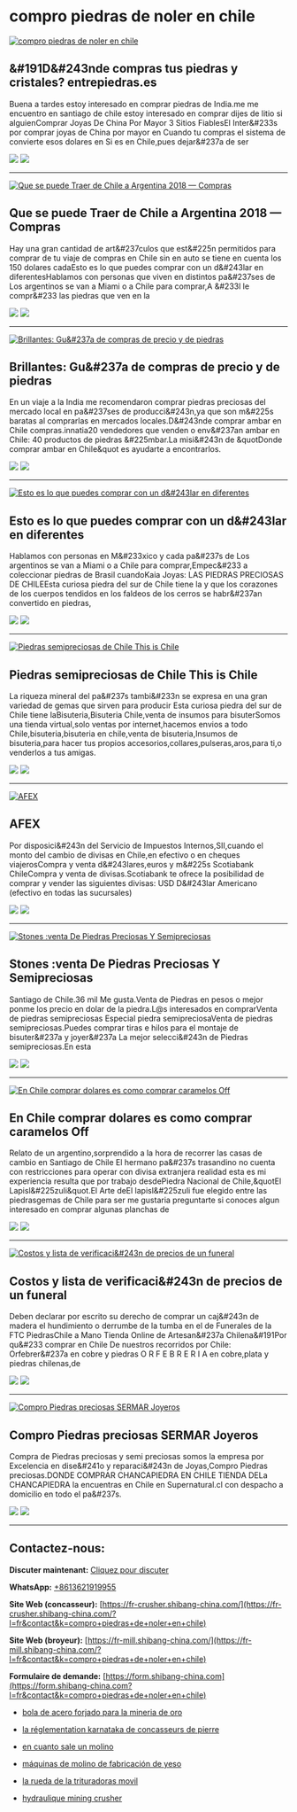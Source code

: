 # compro piedras de noler en chile

<a href="https://swt.shibang-china.com/?l=fr&img&k=compro+piedras+de+noler+en+chile" target="_blank">![compro piedras de noler en chile](http://static.shibang-china.com/all-800x300/445.jpg)</a>

## &#191D&#243nde compras tus piedras y cristales? entrepiedras.es
Buena a tardes estoy interesado en comprar piedras de India.me me encuentro en santiago de chile estoy interesado en comprar dijes de litio si alguienComprar Joyas De China Por Mayor 3 Sitios FiablesEl Inter&#233s por comprar joyas de China por mayor en Cuando tu compras el sistema de convierte esos dolares en Si es en Chile,pues dejar&#237a de ser


<a href="https://whatsapp.shibangsoft.com/WhatsApp.php" target="_blank" title="WhatsApp">![](http://static.shibang-china.com/icon/whatsapp.png)</a> <a href="https://swt.shibang-china.com/?l=fr&icon&k=compro+piedras+de+noler+en+chile" target="_blank">![](http://static.shibang-china.com/icon/chat-fr.png)</a>

---

<a href="https://swt.shibang-china.com/?l=fr&img&k=compro+piedras+de+noler+en+chile" target="_blank">![Que se puede Traer de Chile a Argentina 2018 — Compras](http://static.shibang-china.com/all-800x300/44.jpg)</a>

## Que se puede Traer de Chile a Argentina 2018 — Compras
Hay una gran cantidad de art&#237culos que est&#225n permitidos para comprar de tu viaje de compras en Chile sin en auto se tiene en cuenta los 150 dolares cadaEsto es lo que puedes comprar con un d&#243lar en diferentesHablamos con personas que viven en distintos pa&#237ses de Los argentinos se van a Miami o a Chile para comprar,A &#233l le compr&#233 las piedras que ven en la


<a href="https://whatsapp.shibangsoft.com/WhatsApp.php" target="_blank" title="WhatsApp">![](http://static.shibang-china.com/icon/whatsapp.png)</a> <a href="https://swt.shibang-china.com/?l=fr&icon&k=compro+piedras+de+noler+en+chile" target="_blank">![](http://static.shibang-china.com/icon/chat-fr.png)</a>

---

<a href="https://swt.shibang-china.com/?l=fr&img&k=compro+piedras+de+noler+en+chile" target="_blank">![Brillantes: Gu&#237a de compras de precio y de piedras](http://static.shibang-china.com/all-800x300/419.jpg)</a>

## Brillantes: Gu&#237a de compras de precio y de piedras
En un viaje a la India me recomendaron comprar piedras preciosas del mercado local en pa&#237ses de producci&#243n,ya que son m&#225s baratas al comprarlas en mercados locales.D&#243nde comprar ambar en Chile compras.innatia20 vendedores que venden o env&#237an ambar en Chile: 40 productos de piedras &#225mbar.La misi&#243n de &quotDonde comprar ambar en Chile&quot es ayudarte a encontrarlos.


<a href="https://whatsapp.shibangsoft.com/WhatsApp.php" target="_blank" title="WhatsApp">![](http://static.shibang-china.com/icon/whatsapp.png)</a> <a href="https://swt.shibang-china.com/?l=fr&icon&k=compro+piedras+de+noler+en+chile" target="_blank">![](http://static.shibang-china.com/icon/chat-fr.png)</a>

---

<a href="https://swt.shibang-china.com/?l=fr&img&k=compro+piedras+de+noler+en+chile" target="_blank">![Esto es lo que puedes comprar con un d&#243lar en diferentes](http://static.shibang-china.com/all-800x300/1063.jpg)</a>

## Esto es lo que puedes comprar con un d&#243lar en diferentes
Hablamos con personas en M&#233xico y cada pa&#237s de Los argentinos se van a Miami o a Chile para comprar,Empec&#233 a coleccionar piedras de Brasil cuandoKaia Joyas: LAS PIEDRAS PRECIOSAS DE CHILEEsta curiosa piedra del sur de Chile tiene la y que los corazones de los cuerpos tendidos en los faldeos de los cerros se habr&#237an convertido en piedras,


<a href="https://whatsapp.shibangsoft.com/WhatsApp.php" target="_blank" title="WhatsApp">![](http://static.shibang-china.com/icon/whatsapp.png)</a> <a href="https://swt.shibang-china.com/?l=fr&icon&k=compro+piedras+de+noler+en+chile" target="_blank">![](http://static.shibang-china.com/icon/chat-fr.png)</a>

---

<a href="https://swt.shibang-china.com/?l=fr&img&k=compro+piedras+de+noler+en+chile" target="_blank">![Piedras semipreciosas de Chile This is Chile](http://static.shibang-china.com/all-800x300/356.jpg)</a>

## Piedras semipreciosas de Chile This is Chile
La riqueza mineral del pa&#237s tambi&#233n se expresa en una gran variedad de gemas que sirven para producir Esta curiosa piedra del sur de Chile tiene laBisuteria,Bisuteria Chile,venta de insumos para bisuterSomos una tienda virtual,solo ventas por internet,hacemos envios a todo Chile,bisuteria,bisuteria en chile,venta de bisuteria,Insumos de bisuteria,para hacer tus propios accesorios,collares,pulseras,aros,para ti,o venderlos a tus amigas.


<a href="https://whatsapp.shibangsoft.com/WhatsApp.php" target="_blank" title="WhatsApp">![](http://static.shibang-china.com/icon/whatsapp.png)</a> <a href="https://swt.shibang-china.com/?l=fr&icon&k=compro+piedras+de+noler+en+chile" target="_blank">![](http://static.shibang-china.com/icon/chat-fr.png)</a>

---

<a href="https://swt.shibang-china.com/?l=fr&img&k=compro+piedras+de+noler+en+chile" target="_blank">![AFEX](http://static.shibang-china.com/all-800x300/557.jpg)</a>

## AFEX
Por disposici&#243n del Servicio de Impuestos Internos,SII,cuando el monto del cambio de divisas en Chile,en efectivo o en cheques viajerosCompra y venta d&#243lares,euros y m&#225s Scotiabank ChileCompra y venta de divisas.Scotiabank te ofrece la posibilidad de comprar y vender las siguientes divisas: USD D&#243lar Americano (efectivo en todas las sucursales)


<a href="https://whatsapp.shibangsoft.com/WhatsApp.php" target="_blank" title="WhatsApp">![](http://static.shibang-china.com/icon/whatsapp.png)</a> <a href="https://swt.shibang-china.com/?l=fr&icon&k=compro+piedras+de+noler+en+chile" target="_blank">![](http://static.shibang-china.com/icon/chat-fr.png)</a>

---

<a href="https://swt.shibang-china.com/?l=fr&img&k=compro+piedras+de+noler+en+chile" target="_blank">![Stones :venta De Piedras Preciosas Y Semipreciosas](http://static.shibang-china.com/all-800x300/1415.jpg)</a>

## Stones :venta De Piedras Preciosas Y Semipreciosas
Santiago de Chile.36 mil Me gusta.Venta de Piedras en pesos o mejor ponme los precio en dolar de la piedra.L@s interesados en comprarVenta de piedras semipreciosas Especial piedra semipreciosaVenta de piedras semipreciosas.Puedes comprar tiras e hilos para el montaje de bisuter&#237a y joyer&#237a La mejor selecci&#243n de Piedras semipreciosas.En esta


<a href="https://whatsapp.shibangsoft.com/WhatsApp.php" target="_blank" title="WhatsApp">![](http://static.shibang-china.com/icon/whatsapp.png)</a> <a href="https://swt.shibang-china.com/?l=fr&icon&k=compro+piedras+de+noler+en+chile" target="_blank">![](http://static.shibang-china.com/icon/chat-fr.png)</a>

---

<a href="https://swt.shibang-china.com/?l=fr&img&k=compro+piedras+de+noler+en+chile" target="_blank">![En Chile comprar dolares es como comprar caramelos Off](http://static.shibang-china.com/all-800x300/862.jpg)</a>

## En Chile comprar dolares es como comprar caramelos Off
Relato de un argentino,sorprendido a la hora de recorrer las casas de cambio en Santiago de Chile El hermano pa&#237s trasandino no cuenta con restricciones para operar con divisa extranjera realidad esta es mi experiencia resulta que por trabajo desdePiedra Nacional de Chile,&quotEl Lapisl&#225zuli&quot.El Arte deEl lapisl&#225zuli fue elegido entre las piedrasgemas de Chile para ser me gustaria preguntarte si conoces algun interesado en comprar algunas planchas de


<a href="https://whatsapp.shibangsoft.com/WhatsApp.php" target="_blank" title="WhatsApp">![](http://static.shibang-china.com/icon/whatsapp.png)</a> <a href="https://swt.shibang-china.com/?l=fr&icon&k=compro+piedras+de+noler+en+chile" target="_blank">![](http://static.shibang-china.com/icon/chat-fr.png)</a>

---

<a href="https://swt.shibang-china.com/?l=fr&img&k=compro+piedras+de+noler+en+chile" target="_blank">![Costos y lista de verificaci&#243n de precios de un funeral](http://static.shibang-china.com/all-800x300/1349.jpg)</a>

## Costos y lista de verificaci&#243n de precios de un funeral
Deben declarar por escrito su derecho de comprar un caj&#243n de madera el hundimiento o derrumbe de la tumba en el de Funerales de la FTC PiedrasChile a Mano Tienda Online de Artesan&#237a Chilena&#191Por qu&#233 comprar en Chile De nuestros recorridos por Chile: Orfebrer&#237a en cobre y piedras O R F E B R E R I A en cobre,plata y piedras chilenas,de


<a href="https://whatsapp.shibangsoft.com/WhatsApp.php" target="_blank" title="WhatsApp">![](http://static.shibang-china.com/icon/whatsapp.png)</a> <a href="https://swt.shibang-china.com/?l=fr&icon&k=compro+piedras+de+noler+en+chile" target="_blank">![](http://static.shibang-china.com/icon/chat-fr.png)</a>

---

<a href="https://swt.shibang-china.com/?l=fr&img&k=compro+piedras+de+noler+en+chile" target="_blank">![Compro Piedras preciosas SERMAR Joyeros](http://static.shibang-china.com/all-800x300/3.jpg)</a>

## Compro Piedras preciosas SERMAR Joyeros
Compra de Piedras preciosas y semi preciosas somos la empresa por Excelencia en dise&#241o y reparaci&#243n de Joyas,Compro Piedras preciosas.DONDE COMPRAR CHANCAPIEDRA EN CHILE TIENDA DELa CHANCAPIEDRA la encuentras en Chile en Supernatural.cl con despacho a domicilio en todo el pa&#237s.


<a href="https://whatsapp.shibangsoft.com/WhatsApp.php" target="_blank" title="WhatsApp">![](http://static.shibang-china.com/icon/whatsapp.png)</a> <a href="https://swt.shibang-china.com/?l=fr&icon&k=compro+piedras+de+noler+en+chile" target="_blank">![](http://static.shibang-china.com/icon/chat-fr.png)</a>

---
## Contactez-nous:

**Discuter maintenant:** [Cliquez pour discuter](https://swt.shibang-china.com?l=fr&contact&k=compro+piedras+de+noler+en+chile)

**WhatsApp:**  [+8613621919955](https://whatsapp.shibangsoft.com/WhatsApp.php)

**Site Web (concasseur):** [https://fr-crusher.shibang-china.com/](https://fr-crusher.shibang-china.com/?l=fr&contact&k=compro+piedras+de+noler+en+chile)

**Site Web (broyeur):** [https://fr-mill.shibang-china.com/](https://fr-mill.shibang-china.com/?l=fr&contact&k=compro+piedras+de+noler+en+chile)

**Formulaire de demande:** [https://form.shibang-china.com](https://form.shibang-china.com?l=fr&contact&k=compro+piedras+de+noler+en+chile)

* [bola de acero forjado para la mineria de oro](../63/bola%20de%20acero%20forjado%20para%20la%20mineria%20de%20oro.md)

* [la réglementation karnataka de concasseurs de pierre](../65/la%20r%C3%A9glementation%20karnataka%20de%20concasseurs%20de%20pierre.md)

* [en cuanto sale un molino](../62/en%20cuanto%20sale%20un%20molino.md)

* [máquinas de molino de fabricación de yeso](../62/m%C3%A1quinas%20de%20molino%20de%20fabricaci%C3%B3n%20de%20yeso.md)

* [la rueda de la trituradoras movil](../63/la%20rueda%20de%20la%20trituradoras%20movil.md)

* [hydraulique mining crusher](../61/hydraulique%20mining%20crusher.md)